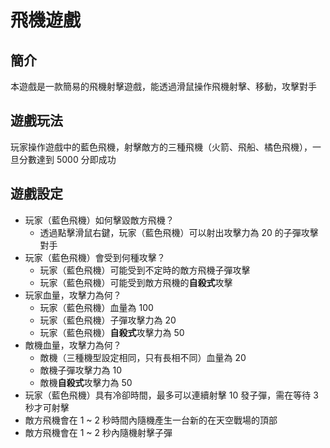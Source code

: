 # 飛機遊戲

## 簡介

本遊戲是一款簡易的飛機射擊遊戲，能透過滑鼠操作飛機射擊、移動，攻擊對手

## 遊戲玩法

玩家操作遊戲中的藍色飛機，射擊敵方的三種飛機（火箭、飛船、橘色飛機），一旦分數達到 5000 分即成功

## 遊戲設定

- 玩家（藍色飛機）如何擊毀敵方飛機？
  - 透過點擊滑鼠右鍵，玩家（藍色飛機）可以射出攻擊力為 20 的子彈攻擊對手
- 玩家（藍色飛機）會受到何種攻擊？
  - 玩家（藍色飛機）可能受到不定時的敵方飛機子彈攻擊
  - 玩家（藍色飛機）可能受到敵方飛機的**自殺式**攻擊
- 玩家血量，攻擊力為何？
  - 玩家（藍色飛機）血量為 100
  - 玩家（藍色飛機）子彈攻擊力為 20
  - 玩家（藍色飛機）**自殺式**攻擊力為 50
- 敵機血量，攻擊力為何？
  - 敵機（三種機型設定相同，只有長相不同）血量為 20
  - 敵機子彈攻擊力為 10
  - 敵機**自殺式**攻擊力為 50
- 玩家（藍色飛機）具有冷卻時間，最多可以連續射擊 10 發子彈，需在等待 3 秒才可射擊
- 敵方飛機會在 1 ~ 2 秒時間內隨機產生一台新的在天空戰場的頂部
- 敵方飛機會在 1 ~ 2 秒內隨機射擊子彈
